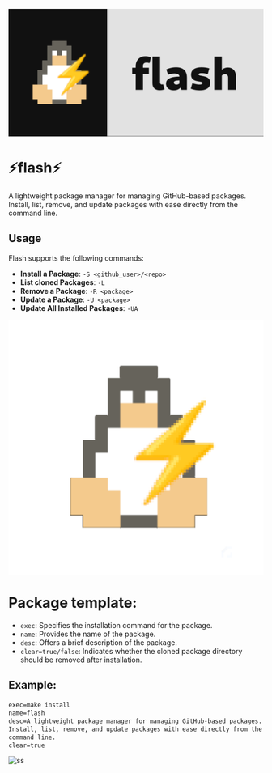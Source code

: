 ![banner](./art/banner.png)
# ⚡flash⚡
A lightweight package manager for managing GitHub-based packages. Install, list, remove, and update packages with ease directly from the command line.


## Usage

Flash supports the following commands:

- **Install a Package**: `-S <github_user>/<repo>`
- **List cloned Packages**: `-L`
- **Remove a Package**: `-R <package>`
- **Update a Package**: `-U <package>`
- **Update All Installed Packages**: `-UA`
<img src="./art/logo.png" align="center">

# Package template:

- `exec`: Specifies the installation command for the package.
- `name`: Provides the name of the package.
- `desc`: Offers a brief description of the package.
- `clear=true/false`: Indicates whether the cloned package directory should be removed after installation.
## Example:
```
exec=make install
name=flash
desc=A lightweight package manager for managing GitHub-based packages. Install, list, remove, and update packages with ease directly from the command line.
clear=true
```

![ss](https://github.com/riviox/flash/assets/100956266/d3f00bde-6030-4996-a25e-d8cd9c259e0c)
